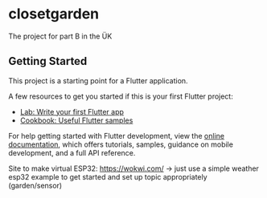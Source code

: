 # closetgarden

The project for part B in the ÜK

## Getting Started

This project is a starting point for a Flutter application.

A few resources to get you started if this is your first Flutter project:

- [Lab: Write your first Flutter app](https://docs.flutter.dev/get-started/codelab)
- [Cookbook: Useful Flutter samples](https://docs.flutter.dev/cookbook)

For help getting started with Flutter development, view the
[online documentation](https://docs.flutter.dev/), which offers tutorials,
samples, guidance on mobile development, and a full API reference.

Site to make virtual ESP32: https://wokwi.com/ -> just use a simple weather esp32 example to get started and set up topic appropriately (garden/sensor)
